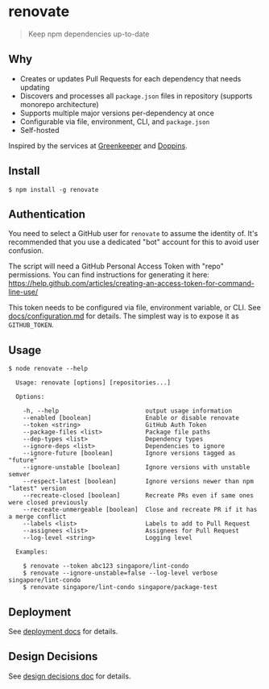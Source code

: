 # renovate

> Keep npm dependencies up-to-date

##  Why

- Creates or updates Pull Requests for each dependency that needs updating
- Discovers and processes all `package.json` files in repository (supports monorepo architecture)
- Supports multiple major versions per-dependency at once
- Configurable via file, environment, CLI, and `package.json`
- Self-hosted

Inspired by the services at [Greenkeeper](https://greenkeeper.io) and [Doppins](https://doppins.com).

## Install

```
$ npm install -g renovate
```

## Authentication

You need to select a GitHub user for `renovate` to assume the identity of. It's recommended that you use a dedicated "bot" account for this to avoid user confusion.

The script will need a GitHub Personal Access Token with "repo" permissions. You can find instructions for generating it here: https://help.github.com/articles/creating-an-access-token-for-command-line-use/

This token needs to be configured via file, environment variable, or CLI. See [docs/configuration.md](docs/configuration.md) for details.
The simplest way is to expose it as `GITHUB_TOKEN`.

## Usage

```
$ node renovate --help

  Usage: renovate [options] [repositories...]

  Options:

    -h, --help                        output usage information
    --enabled [boolean]               Enable or disable renovate
    --token <string>                  GitHub Auth Token
    --package-files <list>            Package file paths
    --dep-types <list>                Dependency types
    --ignore-deps <list>              Dependencies to ignore
    --ignore-future [boolean]         Ignore versions tagged as "future"
    --ignore-unstable [boolean]       Ignore versions with unstable semver
    --respect-latest [boolean]        Ignore versions newer than npm "latest" version
    --recreate-closed [boolean]       Recreate PRs even if same ones were closed previously
    --recreate-unmergeable [boolean]  Close and recreate PR if it has a merge conflict
    --labels <list>                   Labels to add to Pull Request
    --assignees <list>                Assignees for Pull Request
    --log-level <string>              Logging level

  Examples:

    $ renovate --token abc123 singapore/lint-condo
    $ renovate --ignore-unstable=false --log-level verbose singapore/lint-condo
    $ renovate singapore/lint-condo singapore/package-test
```

## Deployment

See [deployment docs](docs/deploment.md) for details.

## Design Decisions

See [design decisions doc](docs/design-decisions.md) for details.
